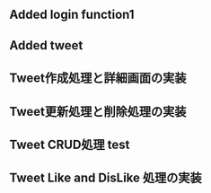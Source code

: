 
## Added login function1

## Added tweet

## Tweet作成処理と詳細画面の実装
## Tweet更新処理と削除処理の実装
## Tweet CRUD処理 test
## Tweet Like and DisLike 処理の実装